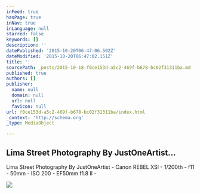 ```yaml
---
inFeed: true
hasPage: true
inNav: true
inLanguage: null
starred: false
keywords: []
description: ''
datePublished: '2015-10-20T06:47:06.502Z'
dateModified: '2015-10-20T06:47:02.151Z'
title: ''
sourcePath: _posts/2015-10-18-f0ce153d-a5c2-469f-b678-bc02f31311ba.md
published: true
authors: []
publisher:
  name: null
  domain: null
  url: null
  favicon: null
url: f0ce153d-a5c2-469f-b678-bc02f31311ba/index.html
_context: 'http://schema.org'
_type: MediaObject

---
```

<article style=""><h1>Lima Street Photography By JustOneArtist...</h1><p>Lima Street Photography By JustOneArtist - Canon REBEL XSI - 1/200th - f11 - 50mm - ISO 200 - EF50mm f1.8 II -</p><img src="http://41.media.tumblr.com/tumblr_m6d8afynRU1rzlmeco1_500.jpg" /></article>
